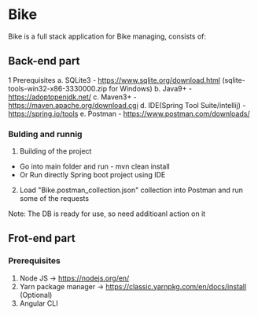 # Bike
Bike is a full stack application for Bike managing, consists of:

## Back-end part
1 Prerequisites
a. SQLite3 - https://www.sqlite.org/download.html (sqlite-tools-win32-x86-3330000.zip for Windows)
b. Java9+ - https://adoptopenjdk.net/
c. Maven3+ - https://maven.apache.org/download.cgi
d. IDE(Spring Tool Suite/intellij) - https://spring.io/tools
e. Postman - https://www.postman.com/downloads/

### Bulding and runnig
1. Building of the project
 - Go into main folder and run - mvn clean install
 - Or Run directly Spring boot project using IDE

2. Load "Bike.postman_collection.json" collection into Postman and run some of the requests

Note: The DB is ready for use, so need additioanl action on it

## Frot-end part
### Prerequisites
1. Node JS  -> https://nodejs.org/en/
2. Yarn package manager -> https://classic.yarnpkg.com/en/docs/install (Optional)
3. Angular CLI

